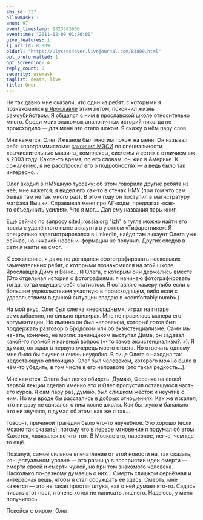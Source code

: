 ```yaml
---
abs_id: 327
allowmask: 1
anum: 97
event_timestamp: 1323393600
eventtime: "2011-12-09 01:20:00"
give_features: 1
lj_url_id: 83809
oldurl: "https://ulysses4ever.livejournal.com/83809.html"
opt_preformatted: 1
opt_screening: A
reply_count: 0
security: usemask
taglist: death, live
title: Олег
---
```


Не так давно мне сказали, что один из ребят, с которыми я познакомился
[в Ярославле](http://ulysses4ever.livejournal.com/79961.html) этим
летом, покончил жизнь самоубийством. Я общался с ним в ярославской школе
относительно много. Среди моих знакомых аналогичных историй никогда не
происходило — для меня это стало шоком. Я скажу о нём пару слов.  
  
Мне кажется, Олег Ижванов был многим похож на меня. Он называл себя
«программистом»: [закончил
МЭСИ](http://avt.miem.edu.ru/Prikaz/2003/114%2028_02.html) по
специальности «вычислительные машины, комплексы, системы и сети» с
отличием аж в 2003 году. Какое-то время, по его словам, он жил в
Америке. К сожалению, я не расспросил его о подробностях — а ведь было
так интересно…  
  
Олег входил в НМУшную тусовку: об этом говорили другие ребята из неё;
мне кажется, я видел его как-то в стенах НМУ (при том что сам бывал там
не так много раз). В этом году он поступил в магистратуру матфака Вышки.
Спрашивал меня про АГ-коды, предлагал «как-то объединить усилия». Что я
мог… Дал ему названия пары книг.  
  
Ещё сейчас по запросу [site:lj.rossia.org
"izh"](http://www.google.ru/search?ie=UTF-8&q=site%3Alj.rossia.org+%22izh%22)
в гугле можно найти его посты с удалённого ныне аккаунта в уютном
«Тифаретнике». Я специально зарегистрировался в LinkedIn, найдя
там аккаунт Олега уже сейчас, но никакой новой информации не получил.
Других следов в сети я найти не смог.  
  
К сожалению, я даже не догадался сфотографировать нескольких
замечательных ребят, с которыми познакомился на этой школе. Ярославцев
Диму и Ваню… И Олега, с которым они держались вместе. (Это отдельная
история с фотографиями: я начинаю фотографировать тогда, когда ощущаю
себя статистом. Я оставляю камеру либо если с большим удовольствием
участвую в происходящем, либо если с удовольствием в данной ситуации
впадаю в «comfortably numb».)  
  
На мой вкус, Олег был слегка «нескладным», играл на гитаре самозабвенно,
но сильно привирая. Мне не нравилась манера его аргументации. Но именно
он был человеком, который готов был поддержать разговор о Бродском или
об экзистенциализме. Сами мы начать, конечно, не могли: зачинщиком
выступал Дима, он задавал какой-то прямой и наивный вопрос («что такое
экзистенциализм?..»). Я думаю, он ждал в первую очередь моего ответа. Но
отвечать одному мне было бы скучно и очень неудобно. В лице Олега я
находил так недостающую оппозицию. Олег был человеком, которого можно
было в чём-то убедить, в том числе в его неправоте (это такая
редкость…).  
  
Мне кажется, Олега был легко обидеть. Думаю, Фесенко на своей первой
лекции сделал именно это и Олег пропустил оставшуюся часть его курса. Я
сам пару раз, думаю, был слишком жёсток и неучтив с ним. Но мы вроде бы
расстались в добрых отношениях. Как же я жалел, что ни разу не связался
с ним после школы. Как бы глупо и банально это ни звучало, я думал об
этом: как же я так…  
  
Говорят, причиной трагедии было что-то неучебное. Это хорошо (если можно
так сказать), потому что в первое мгновение я подумал об этом. Кажется,
«ввязался во что-то». В Москве это, наверное, легче, чем где-то ещё.  
  
Пожалуй, самое сильное впечатление от этой новости на, так сказать,
концептуальном уровне — это разница в восприятии идеи смерти — смерти
своей и смерти чужой, но при том знакомого человека. Насколько
по-разному думаешь о них… Смерть слишком серьёзная и интересная вещь,
чтобы я стал обсуждать её здесь. Смерть, мне кажется — это не такая
простая штука, как о ней думает кто-то. Садясь писать этот пост, я очень
хотел не написать лишнего. Надеюсь, у меня получилось.  
  
Покойся с миром, Олег.

